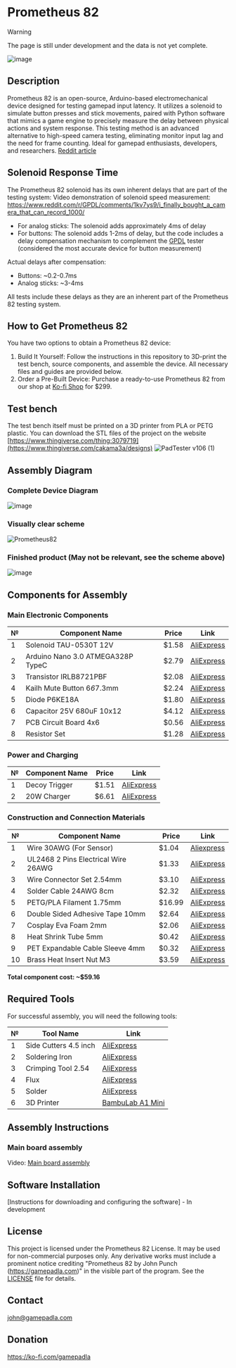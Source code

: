 # Prometheus 82
> [!WARNING]
> The page is still under development and the data is not yet complete.

![image](https://github.com/user-attachments/assets/c381a466-5ec2-460f-a508-51514bf5bfd5)

## Description
Prometheus 82 is an open-source, Arduino-based electromechanical device designed for testing gamepad input latency. It utilizes a solenoid to simulate button presses and stick movements, paired with Python software that mimics a game engine to precisely measure the delay between physical actions and system response. This testing method is an advanced alternative to high-speed camera testing, eliminating monitor input lag and the need for frame counting. Ideal for gamepad enthusiasts, developers, and researchers. [Reddit article](https://www.reddit.com/r/Controller/comments/1i5uglp/gamepad_punch_tester_a_new_method_for_testing/) 

## Solenoid Response Time
The Prometheus 82 solenoid has its own inherent delays that are part of the testing system:
Video demonstration of solenoid speed measurement: https://www.reddit.com/r/GPDL/comments/1kv7ys9/i_finally_bought_a_camera_that_can_record_1000/

- For analog sticks: The solenoid adds approximately 4ms of delay
- For buttons: The solenoid adds 1-2ms of delay, but the code includes a delay compensation mechanism to complement the [GPDL](https://github.com/cakama3a/GPDL) tester (considered the most accurate device for button measurement)

Actual delays after compensation:
- Buttons: ~0.2-0.7ms
- Analog sticks: ~3-4ms

All tests include these delays as they are an inherent part of the Prometheus 82 testing system.

## How to Get Prometheus 82
You have two options to obtain a Prometheus 82 device:  
1. Build It Yourself: Follow the instructions in this repository to 3D-print the test bench, source components, and assemble the device. All necessary files and guides are provided below.
2. Order a Pre-Built Device: Purchase a ready-to-use Prometheus 82 from our shop at [Ko-fi Shop](https://ko-fi.com/gamepadla/shop?g=3) for $299.

## Test bench
The test bench itself must be printed on a 3D printer from PLA or PETG plastic. You can download the STL files of the project on the website [https://www.thingiverse.com/thing:3079719](https://www.thingiverse.com/cakama3a/designs)
![PadTester v106 (1)](https://github.com/user-attachments/assets/a75fc10b-8110-416a-8f8a-26b7f26e1005)

## Assembly Diagram

### Complete Device Diagram
![image](https://github.com/user-attachments/assets/5768d50b-eec4-45a8-af1f-702fe822724b)


### Visually clear scheme
![Prometheus82](https://github.com/user-attachments/assets/1977329f-0190-45db-8a4a-3186e70f244c)


### Finished product (May not be relevant, see the scheme above)
![image](https://github.com/user-attachments/assets/0d869e9c-6ba7-44e7-b669-271fb21384e4)



## Components for Assembly

### Main Electronic Components
| № | Component Name | Price | Link |
|---|----------------|-------|------|
| 1 | Solenoid TAU-0530T 12V | $1.58 | [AliExpress](https://s.click.aliexpress.com/e/_olUL07J) |
| 2 | Arduino Nano 3.0 ATMEGA328P TypeC | $2.79 | [AliExpress](https://s.click.aliexpress.com/e/_oDnDkCb) |
| 3 | Transistor IRLB8721PBF | $2.08 | [AliExpress](https://s.click.aliexpress.com/e/_oEGL679) |
| 4 | Kailh Mute Button 6*6*7.3mm | $2.24 | [AliExpress](https://s.click.aliexpress.com/e/_om11hvf) |
| 5 | Diode P6KE18A | $1.80 | [AliExpress](https://s.click.aliexpress.com/e/_oFMCugb) |
| 6 | Capacitor 25V 680uF 10x12 | $4.12 | [AliExpress](https://www.aliexpress.com/item/1005003020234581.html) |
| 7 | PCB Circuit Board 4x6 | $0.56 | [AliExpress](https://s.click.aliexpress.com/e/_opZCvzR) |
| 8 | Resistor Set | $1.28 | [AliExpress](https://s.click.aliexpress.com/e/_oBNMBNX) |

### Power and Charging
| № | Component Name | Price | Link |
|---|----------------|-------|------|
| 1 | Decoy Trigger | $1.51 | [AliExpress](https://s.click.aliexpress.com/e/_oDIgTYG) |
| 2 | 20W Charger | $6.61 | [AliExpress](https://s.click.aliexpress.com/e/_okS7gqX) |

### Construction and Connection Materials
| № | Component Name | Price | Link |
|---|----------------|-------|------|
| 1 | Wire 30AWG (For Sensor) | $1.04 | [Aliexpress](https://s.click.aliexpress.com/e/_oBqNaqw) |
| 2 | UL2468 2 Pins Electrical Wire 26AWG | $1.33 | [AliExpress](https://s.click.aliexpress.com/e/_oDjYJVX) |
| 3 | Wire Connector Set 2.54mm | $3.10 | [AliExpress](https://s.click.aliexpress.com/e/_oElq2W9) |
| 4 | Solder Cable 24AWG 8cm | $2.32 | [AliExpress](https://s.click.aliexpress.com/e/_olvnxRB) |
| 5 | PETG/PLA Filament 1.75mm | $16.99 | [AliExpress](https://s.click.aliexpress.com/e/_oFkcL3T) |
| 6 | Double Sided Adhesive Tape 10mm | $2.64 | [AliExpress](https://www.aliexpress.com/item/1005007294703509.html) |
| 7 | Cosplay Eva Foam 2mm | $2.06 | [AliExpress](https://s.click.aliexpress.com/e/_opseJQv) |
| 8 | Heat Shrink Tube 5mm | $0.42 | [AliExpress](https://s.click.aliexpress.com/e/_oEHmeLX) |
| 9 | PET Expandable Cable Sleeve 4mm | $0.32 | [AliExpress](https://s.click.aliexpress.com/e/_opZIqHF) |
| 10 | Brass Heat Insert Nut M3 | $3.59 | [AliExpress](https://s.click.aliexpress.com/e/_oCiDrMZ) |

**Total component cost: ~$59.16**

## Required Tools

For successful assembly, you will need the following tools:

| № | Tool Name | Link |
|---|-----------|------|
| 1 | Side Cutters 4.5 inch | [AliExpress](https://s.click.aliexpress.com/e/_oF9KQnh) |
| 2 | Soldering Iron | [AliExpress](https://s.click.aliexpress.com/e/_oF9euD9) |
| 3 | Crimping Tool 2.54 | [AliExpress](https://s.click.aliexpress.com/e/_oD0rvjH) |
| 4 | Flux | [AliExpress](https://s.click.aliexpress.com/e/_opcxu03) |
| 5 | Solder | [AliExpress](https://s.click.aliexpress.com/e/_oF4jIPD) |
| 6 | 3D Printer | [BambuLab A1 Mini](https://bambulab.com/en/a1-mini) |

## Assembly Instructions
### Main board assembly
Video: [Main board assembly](https://youtu.be/GRk6pmUU0J8)

## Software Installation

[Instructions for downloading and configuring the software] - In development

## License
This project is licensed under the Prometheus 82 License. It may be used for non-commercial purposes only. Any derivative works must include a prominent notice crediting "Prometheus 82 by John Punch (https://gamepadla.com)" in the visible part of the program. See the [LICENSE](LICENSE) file for details.

## Contact
john@gamepadla.com

## Donation
https://ko-fi.com/gamepadla
